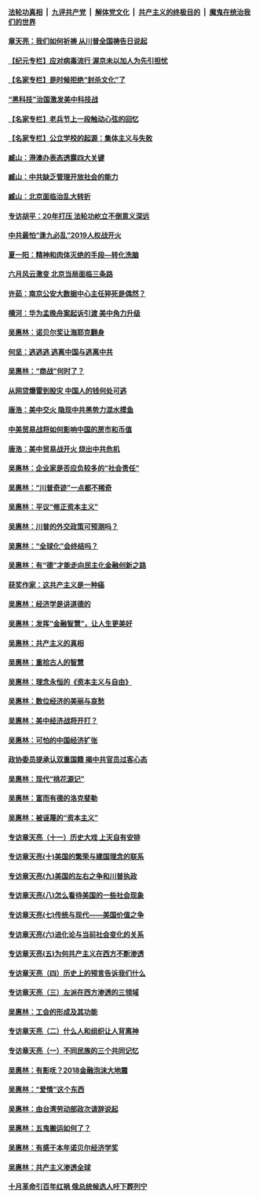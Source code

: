 ####  [法轮功真相](../../../../basic/blob/master/README.md?t=07092102) &nbsp;|&nbsp; [九评共产党](../../../../9ping.md/blob/master/README.md?t=07092102) &nbsp;|&nbsp; [解体党文化](../../../../jtdwh.md/blob/master/README.md?t=07092102)  &nbsp;|&nbsp; [共产主义的终极目的](../../../../gczydzjmd.md/blob/master/README.md?t=07092102) &nbsp;|&nbsp; [魔鬼在统治我们的世界](../../../../mgztzwmdsj.md/blob/master/README.md?t=07092102) 

#### [章天亮：我们如何祈祷 从川普全国祷告日说起](../pages/nsc423/n11944627.md?t=07092102) 

#### [【纪元专栏】应对病毒流行 渥京未以加人为先引担忧](../pages/nsc423/n11875714.md?t=07092102) 

#### [【名家专栏】是时候拒绝“封杀文化”了](../pages/nsc423/n11814093.md?t=07092102) 

#### [“黑科技”治国激发美中科技战](../pages/nsc423/n11638056.md?t=07092102) 

#### [【名家专栏】老兵节上一段触动心弦的回忆](../pages/nsc423/n11646016.md?t=07092102) 

#### [【名家专栏】公立学校的起源：集体主义与失败](../pages/nsc423/n11601833.md?t=07092102) 

#### [臧山：港澳办表态透露四大关键](../pages/nsc423/n11421628.md?t=07092102) 

#### [臧山：中共缺乏管理开放社会的能力](../pages/nsc423/n11407457.md?t=07092102) 

#### [臧山：北京面临治乱大转折](../pages/nsc423/n11406895.md?t=07092102) 

#### [专访胡平：20年打压 法轮功屹立不倒意义深远](../pages/nsc423/n11398800.md?t=07092102) 

#### [中共最怕“逢九必乱”2019人权战开火](../pages/nsc423/n11385248.md?t=07092102) 

#### [夏一阳：精神和肉体灭绝的手段—转化洗脑](../pages/nsc423/n11368250.md?t=07092102) 

#### [六月风云激变 北京当局面临三条路](../pages/nsc423/n11313668.md?t=07092102) 

#### [许茹：南京公安大数据中心主任猝死是偶然？](../pages/nsc423/n11064744.md?t=07092102) 

#### [横河：华为孟晚舟案起诉引渡 美中角力升级](../pages/nsc423/n11027230.md?t=07092102) 

#### [吴惠林：诺贝尔奖让海耶克翻身](../pages/nsc423/n10890049.md?t=07092102) 

#### [何坚：逃逃逃 逃离中国与逃离中共](../pages/nsc423/n10592891.md?t=07092102) 

#### [吴惠林：“商战”何时了？](../pages/nsc423/n10573558.md?t=07092102) 

#### [从网贷爆雷到股灾 中国人的钱何处可逃](../pages/nsc423/n10572800.md?t=07092102) 

#### [唐浩：美中交火 隐现中共黑势力混水摸鱼](../pages/nsc423/n10544040.md?t=07092102) 

#### [中美贸易战将如何影响中国的房市和币值](../pages/nsc423/n10543697.md?t=07092102) 

#### [唐浩：美中贸易战开火 烧出中共危机](../pages/nsc423/n10540126.md?t=07092102) 

#### [吴惠林：企业家是否应负较多的“社会责任”](../pages/nsc423/n10535022.md?t=07092102) 

#### [吴惠林：“川普奇迹”一点都不稀奇](../pages/nsc423/n10512808.md?t=07092102) 

#### [吴惠林：平议“修正资本主义”](../pages/nsc423/n10495724.md?t=07092102) 

#### [吴惠林：川普的外交政策可预测吗？](../pages/nsc423/n10462387.md?t=07092102) 

#### [吴惠林：“全球化”会终结吗？](../pages/nsc423/n10452838.md?t=07092102) 

#### [吴惠林：有“德”才能走向民主化金融创新之路](../pages/nsc423/n10432292.md?t=07092102) 

#### [获奖作家：这共产主义是一种癌](../pages/nsc423/n10431541.md?t=07092102) 

#### [吴惠林：经济学是讲道德的](../pages/nsc423/n10398014.md?t=07092102) 

#### [吴惠林：发挥“金融智慧”，让人生更美好](../pages/nsc423/n10375019.md?t=07092102) 

#### [吴惠林：共产主义的真相](../pages/nsc423/n10351394.md?t=07092102) 

#### [吴惠林：重拾古人的智慧](../pages/nsc423/n10337691.md?t=07092102) 

#### [吴惠林：理念永恒的《资本主义与自由》](../pages/nsc423/n10316274.md?t=07092102) 

#### [吴惠林：数位经济的美丽与哀愁](../pages/nsc423/n10292946.md?t=07092102) 

#### [吴惠林：美中经济战将开打？](../pages/nsc423/n10258825.md?t=07092102) 

#### [吴惠林：可怕的中国经济扩张](../pages/nsc423/n10219147.md?t=07092102) 

#### [政协委员提承认双重国籍 揭中共官员过客心态](../pages/nsc423/n10208809.md?t=07092102) 

#### [吴惠林：现代“桃花源记”](../pages/nsc423/n10185234.md?t=07092102) 

#### [吴惠林：富而有德的洛克斐勒](../pages/nsc423/n10142264.md?t=07092102) 

#### [吴惠林：被诬蔑的“资本主义”](../pages/nsc423/n10124816.md?t=07092102) 

#### [专访章天亮（十一）历史大戏 上天自有安排](../pages/nsc423/n10094905.md?t=07092102) 

#### [专访章天亮(十)美国的繁荣与建国理念的联系](../pages/nsc423/n10094899.md?t=07092102) 

#### [专访章天亮(九)美国的左右之争和川普执政](../pages/nsc423/n10094889.md?t=07092102) 

#### [专访章天亮(八)怎么看待美国的一些社会现象](../pages/nsc423/n10094857.md?t=07092102) 

#### [专访章天亮(七)传统与现代——美国价值之争](../pages/nsc423/n10093140.md?t=07092102) 

#### [专访章天亮(六)进化论与当前社会变化的关系](../pages/nsc423/n10092036.md?t=07092102) 

#### [专访章天亮(五)为何共产主义在西方不断渗透](../pages/nsc423/n10083620.md?t=07092102) 

#### [专访章天亮（四）历史上的预言告诉我们什么](../pages/nsc423/n10083606.md?t=07092102) 

#### [专访章天亮（三）左派在西方渗透的三领域](../pages/nsc423/n10081115.md?t=07092102) 

#### [吴惠林：工会的形成及其功能](../pages/nsc423/n10080633.md?t=07092102) 

#### [专访章天亮（二）什么人和组织让人背离神](../pages/nsc423/n10076637.md?t=07092102) 

#### [专访章天亮（一）不同民族的三个共同记忆](../pages/nsc423/n10074188.md?t=07092102) 

#### [吴惠林：有影呒？2018金融泡沫大地震](../pages/nsc423/n10040534.md?t=07092102) 

#### [吴惠林：“爱情”这个东西](../pages/nsc423/n10019423.md?t=07092102) 

#### [吴惠林：由台湾劳动部政次请辞说起](../pages/nsc423/n9979679.md?t=07092102) 

#### [吴惠林：五鬼搬运如何了？](../pages/nsc423/n9925338.md?t=07092102) 

#### [吴惠林：有感于本年诺贝尔经济学奖](../pages/nsc423/n9871883.md?t=07092102) 

#### [吴惠林：共产主义渗透全球](../pages/nsc423/n9812748.md?t=07092102) 

#### [十月革命引百年红祸 俄总统候选人吁下葬列宁](../pages/nsc423/n9810182.md?t=07092102) 

